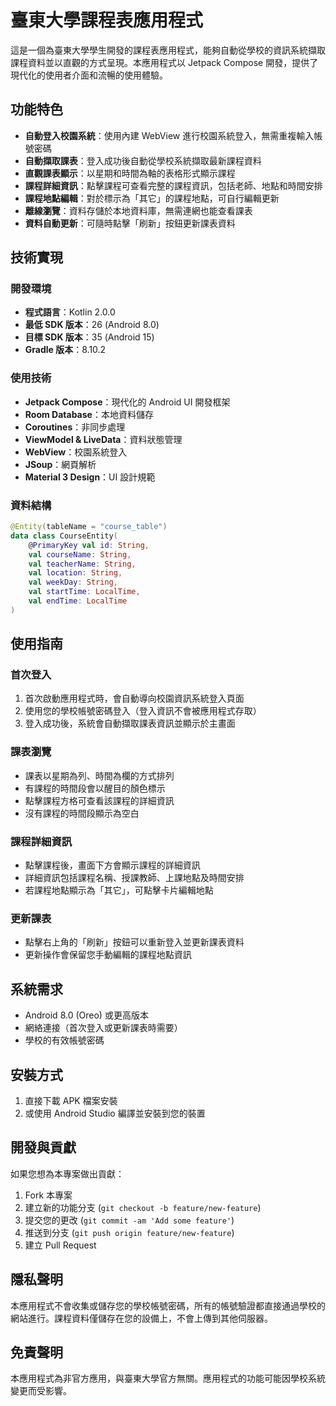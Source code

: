 # 臺東大學課程表應用程式

這是一個為臺東大學學生開發的課程表應用程式，能夠自動從學校的資訊系統擷取課程資料並以直觀的方式呈現。本應用程式以 Jetpack Compose 開發，提供了現代化的使用者介面和流暢的使用體驗。

## 功能特色

- **自動登入校園系統**：使用內建 WebView 進行校園系統登入，無需重複輸入帳號密碼
- **自動擷取課表**：登入成功後自動從學校系統擷取最新課程資料
- **直觀課表顯示**：以星期和時間為軸的表格形式顯示課程
- **課程詳細資訊**：點擊課程可查看完整的課程資訊，包括老師、地點和時間安排
- **課程地點編輯**：對於標示為「其它」的課程地點，可自行編輯更新
- **離線瀏覽**：資料存儲於本地資料庫，無需連網也能查看課表
- **資料自動更新**：可隨時點擊「刷新」按鈕更新課表資料

## 技術實現

### 開發環境
- **程式語言**：Kotlin 2.0.0
- **最低 SDK 版本**：26 (Android 8.0)
- **目標 SDK 版本**：35 (Android 15)
- **Gradle 版本**：8.10.2

### 使用技術
- **Jetpack Compose**：現代化的 Android UI 開發框架
- **Room Database**：本地資料儲存
- **Coroutines**：非同步處理
- **ViewModel & LiveData**：資料狀態管理
- **WebView**：校園系統登入
- **JSoup**：網頁解析
- **Material 3 Design**：UI 設計規範

### 資料結構
```kotlin
@Entity(tableName = "course_table")
data class CourseEntity(
    @PrimaryKey val id: String,
    val courseName: String,
    val teacherName: String,
    val location: String,
    val weekDay: String,
    val startTime: LocalTime,
    val endTime: LocalTime
)
```

## 使用指南

### 首次登入
1. 首次啟動應用程式時，會自動導向校園資訊系統登入頁面
2. 使用您的學校帳號密碼登入（登入資訊不會被應用程式存取）
3. 登入成功後，系統會自動擷取課表資訊並顯示於主畫面

### 課表瀏覽
- 課表以星期為列、時間為欄的方式排列
- 有課程的時間段會以醒目的顏色標示
- 點擊課程方格可查看該課程的詳細資訊
- 沒有課程的時間段顯示為空白

### 課程詳細資訊
- 點擊課程後，畫面下方會顯示課程的詳細資訊
- 詳細資訊包括課程名稱、授課教師、上課地點及時間安排
- 若課程地點顯示為「其它」，可點擊卡片編輯地點

### 更新課表
- 點擊右上角的「刷新」按鈕可以重新登入並更新課表資料
- 更新操作會保留您手動編輯的課程地點資訊

## 系統需求
- Android 8.0 (Oreo) 或更高版本
- 網絡連接（首次登入或更新課表時需要）
- 學校的有效帳號密碼

## 安裝方式
1. 直接下載 APK 檔案安裝
2. 或使用 Android Studio 編譯並安裝到您的裝置

## 開發與貢獻
如果您想為本專案做出貢獻：
1. Fork 本專案 
2. 建立新的功能分支 (`git checkout -b feature/new-feature`)
3. 提交您的更改 (`git commit -am 'Add some feature'`)
4. 推送到分支 (`git push origin feature/new-feature`)
5. 建立 Pull Request

## 隱私聲明
本應用程式不會收集或儲存您的學校帳號密碼，所有的帳號驗證都直接通過學校的網站進行。課程資料僅儲存在您的設備上，不會上傳到其他伺服器。

## 免責聲明
本應用程式為非官方應用，與臺東大學官方無關。應用程式的功能可能因學校系統變更而受影響。
